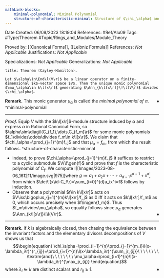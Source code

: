```yaml
---
mathLink-blocks:
    minimal-polynomial: Minimal Polynomial
    structure-of-characteristic-minimal: Structure of $\chi_\alpha$ and $\mu_\alpha$
---
```


<div class="topSpace"></div>

Date Created: 06/08/2023 18:19:04
References: #Ref/Alu09
Tags: #Type/Theorem #Topic/Rings_and_Modules/Module_Theory

Proved by: [[Canonical Forms]], [[Leibniz Formula]]
References: <i>Not Applicable</i>
Justifications: <i>Not Applicable</i>

Specializations: <i>Not Applicable</i>
Generalizations: <i>Not Applicable</i>

``` ad-Theorem
title: Theorem (Cayley-Hamilton).

Let $\alpha\in\End\l(V\r)$ be a linear operator on a finite-dimensional $k$-vector space $V$. Then the unique monic polynomial $\mu_\alpha\in k\l[x\r]$ generating $\Ann_{k\l[x\r]}\!\l(V\r)$ divides $\chi_\alpha$.

```

<b>Remark.</b> This monic generator $\mu_\alpha$ is called the <i>minimal polynomial of $\alpha$</i>.<span style="float:right;">$\blacklozenge$</span>
^minimal-polynomial

---

<i>Proof.</i> Equip $V$ with the $k\l[x\r]$-module structure induced by $\alpha$ and express $\alpha$ in Rational Canonical Form, so $\alpha\sim\diag\l(C_{f_1},\dots,C_{f_m}\r)$ for some monic polynomials $f_1\divides\cdots\divides f_m\in k\l[x\r]$. We claim that $\chi_\alpha=\prod_{j=1}^{m}f_j$ and that $\mu_\alpha=f_m$, from which the result follows.
^structure-of-characteristic-minimal
* Indeed, to prove $\chi_\alpha=\prod_{j=1}^{m}f_j$ it suffices to restrict to a cyclic submodule $V/\!\gen{f}$ and prove that $f$ is the characteristic polynomial of $C_f$. We compute
![[Images/2023-08-06_161211/image.svg|975]]where $g\coloneqq a_1+a_2x+\cdots+a_{d-1}x^{d-1}+x^d$, from which $\det\l(x\id-C_f\r)=\sum_{i=0}^{d}a_ix^i=f$ follows by induction.
* Observe that a polynomial $f\in k\l[x\r]$ acts on $V\iso\bigoplus_{j=1}^{m}k\l[x\r]/f_j$ as $0$ iff it acts on $k\l[x\r]/f_m$ as $0$, which occurs precisely when $f\in\gen{f_m}$. Thus $f_m\divides\mu_\alpha$, so equality follows since $\mu_\alpha$ generates $\Ann_{k\l[x\r]}\!\l(V\r)$.<span style="float:right;">$\blacklozenge$</span>

---

<b>Remark.</b> If $k$ is algebraically closed, then chasing the equivalence between the invariant factors and the elementary divisors decompositions of $V$ shows us that
$$\begin{equation}
    \chi_\alpha=\prod_{i=1}^{n}\prod_{j=1}^{m_i}\l(x-\lambda_i\r)^{r_{ij}}=\prod_{i=1}^{n}\l(x-\lambda_i\r)^{\sum_jr_{ij}}\ \ \ \ \ \ \ \ \textrm{and}\ \ \ \ \ \ \ \ \mu_\alpha=\prod_{i=1}^{n}\l(x-\lambda_i\r)^{\max_jr_{ij}}
\end{equation}$$
where $\lambda_i\in k$ are distinct scalars and $r_{ij}\geq1$.<span style="float:right;">$\blacklozenge$</span>
